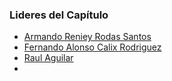 ### Lideres del Capítulo

- [Armando Reniey Rodas Santos](mailto:armando.rodas@owasp.org)
- [Fernando Alonso Calix Rodriguez](mailto:fernando.calix@owasp.org)
- [Raul Aguilar](mailto:raul.aguilar@owasp.org)
-
